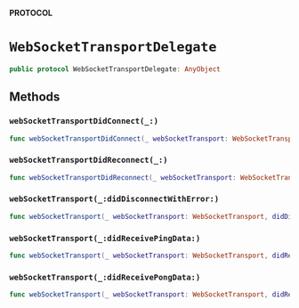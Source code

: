 **PROTOCOL**

# `WebSocketTransportDelegate`

```swift
public protocol WebSocketTransportDelegate: AnyObject
```

## Methods
### `webSocketTransportDidConnect(_:)`

```swift
func webSocketTransportDidConnect(_ webSocketTransport: WebSocketTransport)
```

### `webSocketTransportDidReconnect(_:)`

```swift
func webSocketTransportDidReconnect(_ webSocketTransport: WebSocketTransport)
```

### `webSocketTransport(_:didDisconnectWithError:)`

```swift
func webSocketTransport(_ webSocketTransport: WebSocketTransport, didDisconnectWithError error:Error?)
```

### `webSocketTransport(_:didReceivePingData:)`

```swift
func webSocketTransport(_ webSocketTransport: WebSocketTransport, didReceivePingData: Data?)
```

### `webSocketTransport(_:didReceivePongData:)`

```swift
func webSocketTransport(_ webSocketTransport: WebSocketTransport, didReceivePongData: Data?)
```
